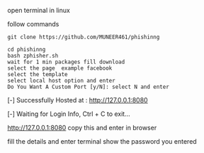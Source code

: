 open terminal in linux 

follow commands

    git clone https://github.com/MUNEER461/phishinng
 
    cd phishinng 
    bash zphisher.sh
    wait for 1 min packages fill download
    select the page  example facebook
    select the template
    select local host option and enter
    Do You Want A Custom Port [y/N]: select N and enter
   
   [-] Successfully Hosted at : http://127.0.0.1:8080 

   [-] Waiting for Login Info, Ctrl + C to exit...
    
   http://127.0.0.1:8080  copy this and enter in browser 
     
   fill the details and enter
   terminal show the password you entered


   
   
